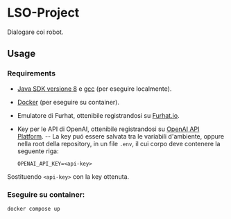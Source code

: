 # LSO-Project
Dialogare coi robot.

## Usage
  ### Requirements
  - [Java SDK versione 8](https://adoptium.net/temurin/releases/?package=jdk&version=8) e [gcc](https://gcc.gnu.org/) (per eseguire localmente).
  - [Docker](https://www.docker.com/) (per eseguire su container).
  - Emulatore di Furhat, ottenibile registrandosi su [Furhat.io](https://furhat.io/).
  - Key per le API di OpenAI, ottenibile registrandosi su [OpenAI API Platform](https://openai.com/api/). 
  -- La key puó essere salvata tra le variabili d'ambiente, oppure nella root della repository, in un file `.env`, il cui corpo deve contenere la seguente riga:
  
    `OPENAI_API_KEY=<api-key>`
    
  Sostituendo `<api-key>` con la key ottenuta.


  ### Eseguire su container:
  `docker compose up`
